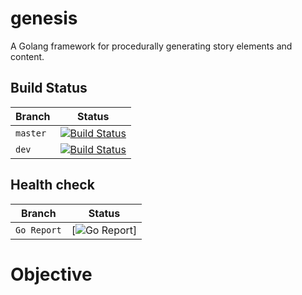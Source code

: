 # genesis

A Golang framework for procedurally generating story elements and content.

## Build Status
| Branch | Status |
| ------ | ------ |
|`master`  | [![Build Status](https://travis-ci.org/therealfakemoot/genesis.svg?branch=master)](https://travis-ci.org/therealfakemoot/genesis) |
| `dev`    | [![Build Status](https://travis-ci.org/therealfakemoot/genesis.svg?branch=dev)](https://travis-ci.org/therealfakemoot/genesis) |

## Health check
| Branch | Status |
| ------ | ------ |
|`Go Report`| [![Go Report](https://goreportcard.com/badge/github.com/therealfakemoot/genesis)] |

# Objective
